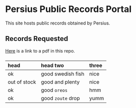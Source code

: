 # Persius Public Records Portal

This site hosts public records obtained by Persius.


## Records Requested

[Here](./test_page.pdf) is a link to a pdf in this repo.



### 

|       head       | head two          | three |
|:-------------|:------------------|:------|
| ok           | good swedish fish | nice  |
| out of stock | good and plenty   | nice  |
| ok           | good `oreos`      | hmm   |
| ok           | good `zoute` drop | yumm  |

